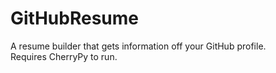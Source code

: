 # GitHubResume
A resume builder that gets information off your GitHub profile.<br>
Requires CherryPy to run.